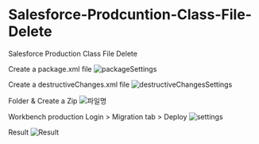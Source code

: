 # Salesforce-Prodcuntion-Class-File-Delete
Salesforce Production Class File Delete

Create a package.xml file
![packageSettings](https://user-images.githubusercontent.com/36221407/67159192-91419780-f37c-11e9-813a-7d5b5e334bfe.PNG)


Create a destructiveChanges.xml file
![destructiveChangesSettings](https://user-images.githubusercontent.com/36221407/67159131-a538c980-f37b-11e9-9393-c76f9be3083c.PNG)

Folder & Create a Zip
![파일명](https://user-images.githubusercontent.com/36221407/67159204-a7e7ee80-f37c-11e9-8f67-7aa4ae13f27d.PNG)


Workbench production Login > Migration tab > Deploy 
![settings](https://user-images.githubusercontent.com/36221407/67159215-c64dea00-f37c-11e9-9276-75e2655b86dc.PNG)

Result
![Result](https://user-images.githubusercontent.com/36221407/67159221-d796f680-f37c-11e9-9f9c-907858657106.PNG)
